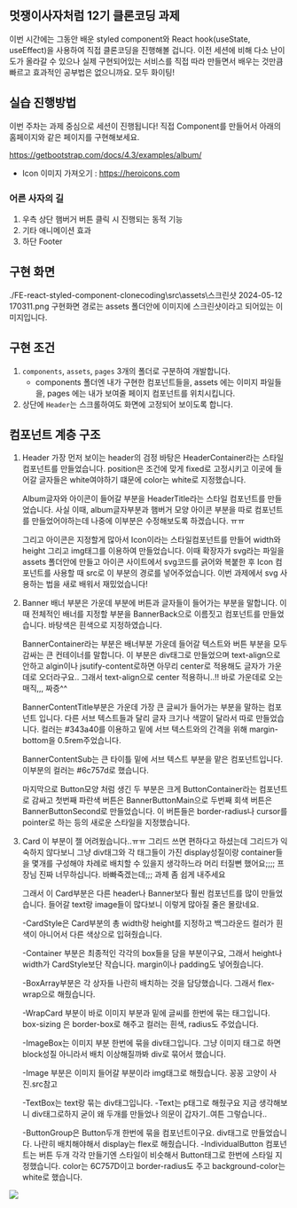 ## 멋쟁이사자처럼 12기 클론코딩 과제

이번 시간에는 그동안 배운 styled component와 React hook(useState, useEffect)을 사용하여 직접 클론코딩을 진행해볼 겁니다.
이전 세션에 비해 다소 난이도가 올라갈 수 있으나 실제 구현되어있는 서비스를 직접 따라 만들면서 배우는 것만큼 빠르고 효과적인 공부법은 없으니까요.
모두 화이팅!

## 실습 진행방법

이번 주차는 과제 중심으로 세션이 진행됩니다!
직접 Component를 만들어서 아래의 홈페이지와 같은 페이지를 구현해보세요.

https://getbootstrap.com/docs/4.3/examples/album/

- Icon 이미지 가져오기 : https://heroicons.com

### 어른 사자의 길

1. 우측 상단 햄버거 버튼 클릭 시 진행되는 동적 기능
2. 기타 애니메이션 효과
3. 하단 Footer

## 구현 화면

./FE-react-styled-component-clonecoding\src\assets\스크린샷 2024-05-12 170311.png
구현화면 경로는 assets 폴더안에 이미지에 스크린샷이라고 되어있는 이미지입니다.

## 구현 조건

1. `components`, `assets`, `pages` 3개의 폴더로 구분하여 개발합니다.
   - components 폴더엔 내가 구현한 컴포넌트들을, assets 에는 이미지 파일들을, pages 에는 내가 보여줄 페이지 컴포넌트를 위치시킵니다.
2. 상단에 `Header`는 스크롤하여도 화면에 고정되어 보이도록 합니다.

## 컴포넌트 계층 구조

1. Header
   가장 먼저 보이는 header의 검정 바탕은 HeaderContainer라는 스타일 컴포넌트를 만들었습니다. position은 조건에 맞게 fixed로 고정시키고 이곳에 들어갈 글자들은 white여야하기 떄문에 color는 white로 지정했습니다.

   Album글자와 아이콘이 들어갈 부분을 HeaderTitle라는 스타일 컴포넌트를 만들었습니다. 사실 이때, album글자부분과 햄버거 모양 아이콘 부분을 따로 컴포넌트를 만들었어야하는데 나중에 이부분은 수정해보도록 하겠습니다. ㅠㅠ

   그리고 아이콘은 지정할게 많아서 Icon이라는 스타일컴포넌트를 만들어 width와 height 그리고 img태그를 이용하여 만들었습니다. 이때 확장자가 svg라는 파일을 assets 폴더안에 만들고 아이콘 사이트에서 svg코드를 긁어와 복붙한 후 Icon 컴포넌트를 사용할 때 src로 이 부분의 경로를 넣어주었습니다. 이번 과제에서 svg 사용하는 법을 새로 배워서 재밌었습니다!

2. Banner
   배너 부분은 가운데 부분에 버튼과 글자들이 들어가는 부분을 말합니다.
   이때 전체적인 배너를 지정할 부분을 BannerBack으로 이름짓고 컴포넌트를 만들었습니다. 바탕색은 흰색으로 지정하였습니다.

   BannerContainer라는 부분은 배너부분 가운데 들어갈 텍스트와 버튼 부분을 모두 감싸는 큰 컨테이너를 말합니다. 이 부분은 div태그로 만들었으며 text-align으로 안하고 algin이나 jsutify-content로하면 아무리 center로 적용해도 글자가 가운데로 오더라구요.. 그래서 text-align으로 center 적용하니..!! 바로 가운데로 오는 매직,,, 짜증^^

   BannerContentTitle부분은 가운데 가장 큰 글씨가 들어가는 부분을 말하는 컴포넌트 입니다. 다른 서브 텍스트들과 달리 글자 크기나 색깔이 달라서 따로 만들었습니다. 컬러는 #343a40를 이용하고 밑에 서브 텍스트와의 간격을 위해 margin-bottom을 0.5rem주었습니다.

   BannerContentSub는 큰 타이틀 밑에 서브 텍스트 부분을 맡은 컴포넌트입니다. 이부분의 컬러는 #6c757d로 했습니다.

   마지막으로 Button모양 처럼 생긴 두 부분은 크게 ButtonContainer라는 컴포넌트로 감싸고 첫번째 파란색 버튼은 BannerButtonMain으로 두번째 회색 버튼은 BannerButtonSecond로 만들었습니다. 이 버튼들은 border-radius나 cursor를 pointer로 하는 등의 새로운 스타일을 지정했습니다.

3. Card
   이 부분이 젤 어려웠습니다..ㅠㅠ 그리드 쓰면 편하다고 하셨는데 그리드가 익숙하지 않다보니 그냥 div태그와 각 태그들이 가진 display성질이랑 container들을 몇개를 구성해야 차례로 배치할 수 있을지 생각하느라 머리 터질뻔 했어요;;;; 프장님 진짜 너무하십니다. 바빠죽겠는데;;; 과제 좀 쉽게 내주세요

   그래서 이 Card부분은 다른 header나 Banner보다 훨씬 컴포넌트를 많이 만들었습니다. 들어갈 text랑 image들이 많다보니 이렇게 많아질 줄은 몰랐네요.

   -CardStyle은 Card부분의 총 width랑 height를 지정하고 백그라운드 컬러가 흰색이 아니어서 다른 색상으로 입혀줬습니다.

   -Container 부분은 최종적인 각각의 box들을 담을 부분이구요, 그래서 height나 width가 CardStyle보단 작습니다. margin이나 padding도 넣어줬습니다.

   -BoxArray부분은 각 상자들 나란히 배치하는 것을 담당했습니다. 그래서 flex-wrap으로 해줬습니다.

   -WrapCard 부분이 바로 이미지 부분과 밑에 글씨를 한번에 묶는 태그입니다.
   box-sizing 은 border-box로 해주고 컬러는 흰색, radius도 주었습니다.

   -ImageBox는 이미지 부분 한번에 묶을 div태그입니다. 그냥 이미지 태그로 하면 block성질 아니라서 배치 이상해질까봐 div로 묶어서 했습니다.

   -Image 부분은 이미지 들어갈 부분이라 img태그로 해줬습니다. 꽁꽁 고양이 사진.src참고

   -TextBox는 text랑 묶는 div태그입니다.
   -Text는 p태그로 해줬구요 지금 생각해보니 div태그로하지 굳이 왜 두개를 만들었나 의문이 갑자기..여튼 그렇습니다..

   -ButtonGroup은 Button두개 한번에 묶을 컴포넌트이구요. div태그로 만들었습니다.
   나란히 배치해야해서 display는 flex로 해줬습니다.
   -IndividualButton 컴포넌트는 버튼 두개 각각 만들기엔 스타일이 비슷해서 Button태그로 한번에 스타일 지정했습니다. color는 6C757D이고 border-radius도 주고 background-color는 white로 했습니다.

![](https://velog.velcdn.com/images/wuzoo/post/ab092dd4-595e-41ab-a850-85cab0c83e80/image.png)

